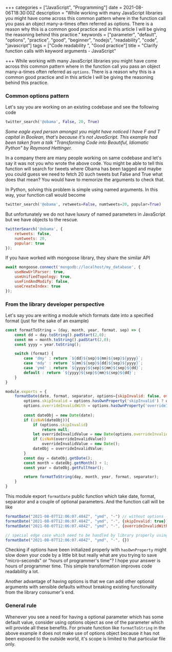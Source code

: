 +++
categories = ["JavaScript", "Programming"]
date = 2021-08-06T18:30:00Z
description = "While working with many JavaScript libraries you might have come across this common pattern where in the function call you pass an object many-a-times often referred as options. There is a reason why this is a common good practice and in this article I will be giving the reasoning behind this practice."
keywords = ["parameter", "default", "options", "practice", "good", "beginner", "nodejs", "readability", "code", "javascript"]
tags = ["Code readability ", "Good practice"]
title = "Clarify function calls with keyword arguments - JavaScript"

+++
While working with many JavaScript libraries you might have come across this common pattern where in the function call you pass an object many-a-times often referred as `options`. There is a reason why this is a common good practice and in this article I will be giving the reasoning behind this practice.

### Common options pattern

Let's say you are working on an existing codebase and see the following code

```py
twitter_search('@obama', False, 20, True)
```

_Some eagle eyed person amongst you might have noticed I have F and T capital in Boolean, that's because it's not JavaScript. This example had been taken from a talk "Transforming Code into Beautiful, Idiomatic Python" by Raymond Hettinger._

In a company there are many people working on same codebase and let's say it was not you who wrote the above code. You might be able to tell this function will search for tweets where Obama has been tagged and maybe you could guess we need to fetch 20 such tweets but False and True what does that mean? You would have to memorize the arguments to check that.

In Python, solving this problem is simple using named arguments. In this way, your function call would become
```py
twitter_search('@obama', retweets=False, numtweets=20, popular=True)
```
But unfortunately we do not have luxury of named parameters in JavaScript but we have objects to the rescue.
```js
twitterSearch('@obama', {
	retweets: false,
    numtweets: 20,
    popular: true
});
```

If you have worked with mongoose library, they share the similar API
```js
await mongoose.connect('mongodb://localhost/my_database', {
    useNewUrlParser: true,
    useUnifiedTopology: true,
    useFindAndModify: false,
    useCreateIndex: true
});
```
### From the library developer perspective

Let's say you are writing a module which formats date into a specified format (just for the sake of an example)
```js
const formatToString = (day, month, year, format, sep) => {
    const dd = day.toString().padStart(2,0);
    const mm = month.toString().padStart(2,0);
    const yyyy = year.toString();

    switch (format) {
        case 'dmy' : return `${dd}${sep}${mm}${sep}${yyyy}`;
        case 'mdy' : return `${mm}${sep}${dd}${sep}${yyyy}`;
        case 'ymd' : return `${yyyy}${sep}${mm}${sep}${dd}`;
        default : return `${yyyy}${sep}${mm}${sep}${dd}`;
    }
}

module.exports = {
    formatDate(date, format, separator, options={skipInvalid: false, overrideInvalidWith: new Date()}) {
        options.skipInvalid = options.hasOwnProperty('skipInvalid') ? options.skipInvalid : false;
        options.overrideInvalidWith = options.hasOwnProperty('overrideInvalidWith') ? options.overrideInvalidWith : new Date();
        
		const dateObj = new Date(date);
        if (isNaN(dateObj)){
            if (options.skipInvalid)
            	return null;
            let overrideInvalidValue = new Date(options.overrideInvalidWith);
            if (isNaN(overrideInvalidValue))
            	overrideInvalidValue = new Date();
            dateObj = overrideInvalidValue;
        }
        const day = dateObj.getDate();
        const month = dateObj.getMonth() + 1;
        const year = dateObj.getFullYear();

        return formatToString(day, month, year, format, separator);
    }
}
```
This module export `formatDate` public function which take date, format, separator and a couple of optional parameters. And the function call will be like

```js
formatDate("2021-08-07T12:06:07.484Z", "ymd", "-") // without options
formatDate("2021-08-07T12:06:07.484Z", "ymd", "-", {skipInvalid: true}) // converts invalid date to null
formatDate("2021-08-07T12:06:07.484Z", "ymd", "-", {overrideInvalidWith: "2021-08-07T12:06:07.484Z"})

// special edge case which need to be handled by library properly using hasOwnProperty
formatDate("2021-08-07T12:06:07.484Z", "ymd", "-", {})
```

Checking if options have been initialized properly with `hasOwnProperty` might slow down your code by a little bit but really what are you trying to save "micro-seconds" or "hours of programmer's time"? I hope your answer is hours of programmer time. This simple transformation improves code readability a lot. 

Another advantage of having options is that we can add other optional arguments with sensible defaults without breaking existing functionality from the library consumer's end.

### General rule

Whenever you see a need for having a optional parameter which has some default value, consider using options object as one of the parameter which will provide all these benefits. For private function like `formatToString` in the above example it does not make use of options object because it has not been exposed to the outside world,  it's scope is limited to that particular file only.